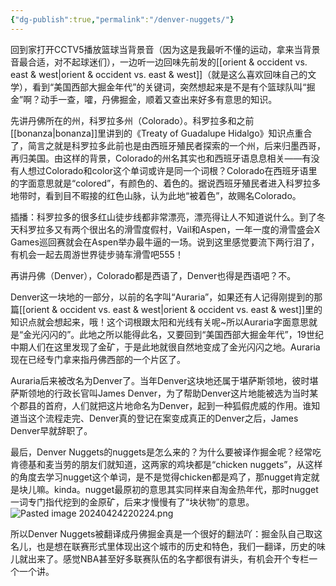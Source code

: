 ```yaml
---
{"dg-publish":true,"permalink":"/denver-nuggets/"}
---
```



回到家打开CCTV5播放篮球当背景音（因为这是我最听不懂的运动，拿来当背景音最合适，对不起球迷们），一边听一边回味先前发的[[orient & occident vs. east & west\|orient & occident vs. east & west]]（就是这么喜欢回味自己的文学），看到“美国西部大掘金年代”的关键词，突然想起来是不是有个篮球队叫“掘金”啊？动手一查，嚯，丹佛掘金，顺着又查出来好多有意思的知识。

先讲丹佛所在的州，科罗拉多州（Colorado）。科罗拉多和之前[[bonanza\|bonanza]]里讲到的《Treaty of Guadalupe Hidalgo》知识点重合了，简言之就是科罗拉多此前也是由西班牙殖民者探索的一个州，后来归墨西哥，再归美国。由这样的背景，Colorado的州名其实也和西班牙语息息相关——有没有人想过Colorado和color这个单词或许是同一个词根？Colorado在西班牙语里的字面意思就是“colored”，有颜色的、着色的。据说西班牙殖民者进入科罗拉多地带时，看到目不暇接的红色山脉，认为此地“被着色”，故赐名Colorado。

插播：科罗拉多的很多红山徒步线都非常漂亮，漂亮得让人不知道说什么。到了冬天科罗拉多又有两个很出名的滑雪度假村，Vail和Aspen，一年一度的滑雪盛会X Games巡回赛就会在Aspen举办最牛逼的一场。说到这里感觉要流下两行泪了，有机会一起去周游世界徒步骑车滑雪吧555！

再讲丹佛（Denver），Colorado都是西语了，Denver也得是西语吧？不。

Denver这一块地的一部分，以前的名字叫“Auraria”，如果还有人记得刚提到的那篇[[orient & occident vs. east & west\|orient & occident vs. east & west]]里的知识点就会想起来，哦！这个词根跟太阳和光线有关呢~所以Auraria字面意思就是“金光闪闪的”。此地之所以能得此名，又要回到“美国西部大掘金年代”，19世纪中期人们在这里发现了金矿，于是此地就很自然地变成了金光闪闪之地。Auraria现在已经专门拿来指丹佛西部的一个片区了。

Auraria后来被改名为Denver了。当年Denver这块地还属于堪萨斯领地，彼时堪萨斯领地的行政长官叫James Denver，为了帮助Denver这片地能被选为当时某个郡县的首府，人们就把这片地命名为Denver，起到一种狐假虎威的作用。谁知道当这个流程走完、Denver真的登记在案变成真正的Denver之后，James Denver早就辞职了。

最后，Denver Nuggets的nuggets是怎么来的？为什么要被译作掘金呢？经常吃肯德基和麦当劳的朋友们就知道，这两家的鸡块都是“chicken nuggets”，从这样的角度去学习nugget这个单词，是不是觉得chicken都是鸡了，那nugget肯定就是块儿嘛。kinda。nugget最原初的意思其实同样来自淘金热年代，那时nugget一词专门指代挖到的金原矿，后来才慢慢有了“块状物”的意思。
![Pasted image 20240424220224.png](/img/user/Pasted%20image%2020240424220224.png)

所以Denver Nuggets被翻译成丹佛掘金真是一个很好的翻法吖：掘金队自己取这名儿，也是想在联赛形式里体现出这个城市的历史和特色，我们一翻译，历史的味儿就出来了。感觉NBA甚至好多联赛队伍的名字都很有讲头，有机会开个专栏一个一个讲。